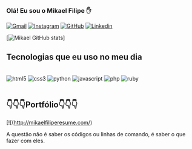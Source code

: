 ### Olá! Eu sou o Mikael Filipe ✋

[![Gmail](https://img.shields.io/badge/Gmail-D14836?style=for-the-badge&logo=gmail&logoColor=white)](mkfsoftwareoficial@gmail.com)
[![Instagram](https://img.shields.io/badge/Instagram-E4405F?style=for-the-badge&logo=instagram&logoColor=white)](https://www.instagram.com/mkfsoftware/)
[![GitHub](https://img.shields.io/badge/GitHub-100000?style=for-the-badge&logo=github&logoColor=white)](https://github.com/mikaelfilipeofc)
[![Linkedin](https://img.shields.io/badge/LinkedIn-0077B5?style=for-the-badge&logo=linkedin&logoColor=white)](#)

[![Mikael GitHub stats](https://github-readme-stats.vercel.app/api?username=mikaelfilipeofc&show_icons=true&theme=dracula)]

## Tecnologias que eu uso no meu dia 

<div style="display: inline_block"><br/>
    <img align="center" alt="html5" src="https://img.shields.io/badge/HTML5-E34F26?style=for-the-badge&logo=html5&logoColor=white"/>
    <img align="center" alt="css3" src="https://img.shields.io/badge/CSS3-1572B6?style=for-the-badge&logo=css3&logoColor=white"/>
    <img align="center" alt="python" src="https://img.shields.io/badge/Python-14354C?style=for-the-badge&logo=python&logoColor=white"/>
    <img align="center" alt="javascript" src="https://img.shields.io/badge/JavaScript-323330?style=for-the-badge&logo=javascript&logoColor=F7DF1E"/>
    <img align="center" alt="php" src="https://img.shields.io/badge/PHP-777BB4?style=for-the-badge&logo=php&logoColor=white"/>
    <img align="center" alt="ruby" src="https://img.shields.io/badge/Ruby-CC342D?style=for-the-badge&logo=ruby&logoColor=white"/>
</div><br/>

## 👇👇👇Portfólio👇👇👇

[![(http://mikaelfiliperesume.com/)

A questão não é saber os códigos ou linhas de comando, é saber o que fazer com eles.
